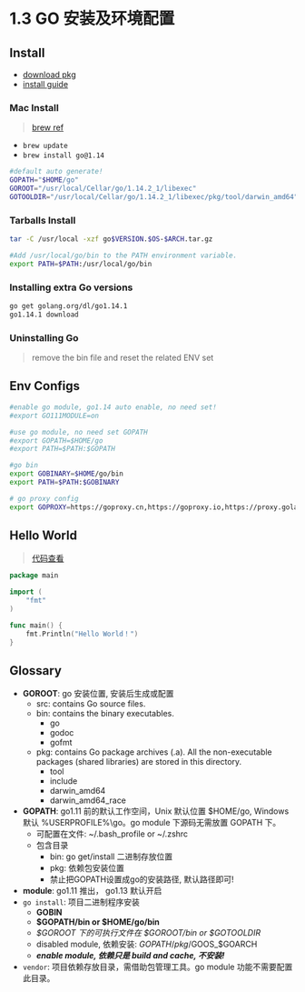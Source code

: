 # 1.3 GO 安装及环境配置

## Install

- [download pkg](https://golang.org/dl/)
- [install guide](https://golang.org/doc/install)

### Mac Install

> [brew ref](https://docs.brew.sh/FAQ)

- `brew update`
- `brew install go@1.14`

```bash
#default auto generate!
GOPATH="$HOME/go"
GOROOT="/usr/local/Cellar/go/1.14.2_1/libexec"
GOTOOLDIR="/usr/local/Cellar/go/1.14.2_1/libexec/pkg/tool/darwin_amd64"
```

### Tarballs Install

```bash
tar -C /usr/local -xzf go$VERSION.$OS-$ARCH.tar.gz

#Add /usr/local/go/bin to the PATH environment variable.
export PATH=$PATH:/usr/local/go/bin
```

### Installing extra Go versions

```bash
go get golang.org/dl/go1.14.1
go1.14.1 download
```

### Uninstalling Go

>remove the bin file and reset the related ENV set

## Env Configs

```bash
#enable go module, go1.14 auto enable, no need set!
#export GO111MODULE=on

#use go module, no need set GOPATH
#export GOPATH=$HOME/go
#export PATH=$PATH:$GOPATH

#go bin
export GOBINARY=$HOME/go/bin
export PATH=$PATH:$GOBINARY

# go proxy config
export GOPROXY=https://goproxy.cn,https://goproxy.io,https://proxy.golang.org,direct
```

## Hello World

>[代码查看](../examples/ch1/helloworld.go)

```go
package main

import (
	"fmt"
)

func main() {
	fmt.Println("Hello World！")
}
```

## Glossary

- **GOROOT**: go 安装位置, 安装后生成或配置
  - src: contains Go source files.
  - bin: contains the binary executables.
    - go
    - godoc
    - gofmt
  - pkg: contains Go package archives (.a). All the non-executable packages (shared libraries) are stored in this directory.
    - tool
    - include
    - darwin_amd64
    - darwin_amd64_race
- **GOPATH**: go1.11 前的默认工作空间，Unix 默认位置 $HOME/go, Windows 默认 %USERPROFILE%\go。go module 下源码无需放置 GOPATH 下。
  - 可配置在文件: ~/.bash_profile or ~/.zshrc
  - 包含目录
    - bin: go get/install 二进制存放位置
    - pkg: 依赖包安装位置
    - 禁止把GOPATH设置成go的安装路径, 默认路径即可!
- **module**: go1.11 推出， go1.13 默认开启
- `go install`: 项目二进制程序安装
  - **GOBIN**
  - **$GOPATH/bin or $HOME/go/bin**
  - *$GOROOT 下的可执行文件在 $GOROOT/bin or $GOTOOLDIR*
  - disabled module, 依赖安装: $GOPATH/pkg/$GOOS_$GOARCH
  - ***enable module, 依赖只是 build and cache, 不安装!***
- `vendor`: 项目依赖存放目录，需借助包管理工具。go module 功能不需要配置此目录。

